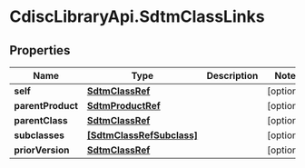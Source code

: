# CdiscLibraryApi.SdtmClassLinks

## Properties

Name | Type | Description | Notes
------------ | ------------- | ------------- | -------------
**self** | [**SdtmClassRef**](SdtmClassRef.md) |  | [optional] 
**parentProduct** | [**SdtmProductRef**](SdtmProductRef.md) |  | [optional] 
**parentClass** | [**SdtmClassRef**](SdtmClassRef.md) |  | [optional] 
**subclasses** | [**[SdtmClassRefSubclass]**](SdtmClassRefSubclass.md) |  | [optional] 
**priorVersion** | [**SdtmClassRef**](SdtmClassRef.md) |  | [optional] 


